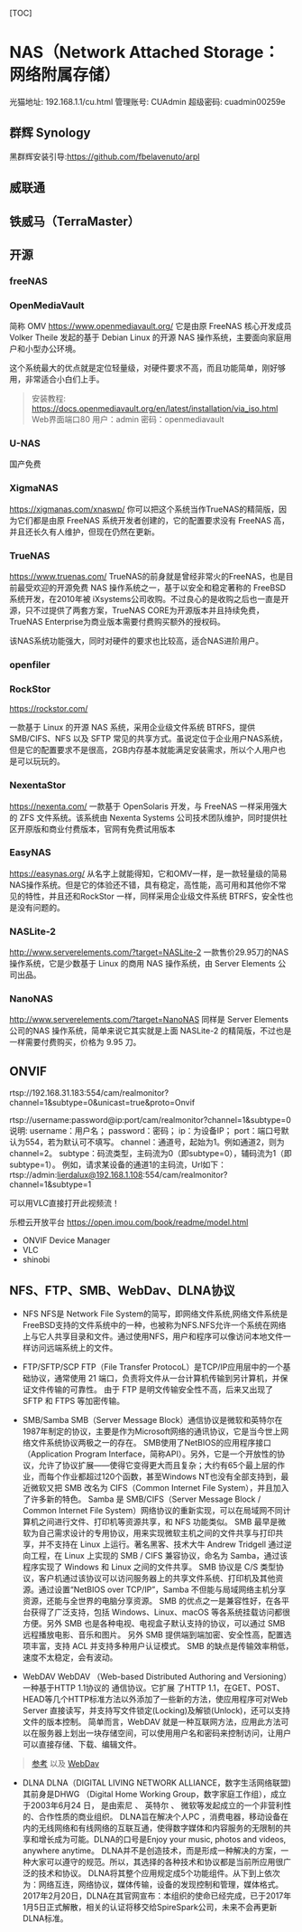 [TOC]
# NAS（Network Attached Storage：网络附属存储）

光猫地址: 192.168.1.1/cu.html
管理账号: CUAdmin
超级密码: cuadmin00259e

## 群辉 Synology
黑群辉安装引导:https://github.com/fbelavenuto/arpl

## 威联通

## 铁威马（TerraMaster）

## 开源

### freeNAS

### OpenMediaVault
简称 OMV https://www.openmediavault.org/
它是由原 FreeNAS 核心开发成员 Volker Theile 发起的基于 Debian Linux 的开源 NAS 操作系统，主要面向家庭用户和小型办公环境。

这个系统最大的优点就是定位轻量级，对硬件要求不高，而且功能简单，刚好够用，非常适合小白们上手。

> 安装教程: https://docs.openmediavault.org/en/latest/installation/via_iso.html
Web界面端口80
用户：admin
密码：openmediavault

### U-NAS
国产免费

### XigmaNAS
https://xigmanas.com/xnaswp/
你可以把这个系统当作TrueNAS的精简版，因为它们都是由原 FreeNAS 系统开发者创建的，它的配置要求没有 FreeNAS 高，并且还长久有人维护，但现在仍然在更新。

### TrueNAS
https://www.truenas.com/
TrueNAS的前身就是曾经非常火的FreeNAS，也是目前最受欢迎的开源免费 NAS 操作系统之一，基于以安全和稳定著称的 FreeBSD 系统开发，在2010年被 iXsystems公司收购。不过良心的是收购之后也一直是开源，只不过提供了两套方案，TrueNAS CORE为开源版本并且持续免费，TrueNAS Enterprise为商业版本需要付费购买额外的授权码。

该NAS系统功能强大，同时对硬件的要求也比较高，适合NAS进阶用户。

### openfiler

### RockStor
https://rockstor.com/

一款基于 Linux 的开源 NAS 系统，采用企业级文件系统 BTRFS，提供 SMB/CIFS、NFS 以及 SFTP 常见的共享方式。虽说定位于企业用户NAS系统，但是它的配置要求不是很高，2GB内存基本就能满足安装需求，所以个人用户也是可以玩玩的。

### NexentaStor
https://nexenta.com/
一款基于 OpenSolaris 开发，与 FreeNAS 一样采用强大的 ZFS 文件系统。该系统由 Nexenta Systems 公司技术团队维护，同时提供社区开原版和商业付费版本，官网有免费试用版本

### EasyNAS
https://easynas.org/
从名字上就能得知，它和OMV一样，是一款轻量级的简易NAS操作系统。但是它的体验还不错，具有稳定，高性能，高可用和其他你不常见的特性，并且还和RockStor 一样，同样采用企业级文件系统 BTRFS，安全性也是没有问题的。

### NASLite-2
http://www.serverelements.com/?target=NASLite-2
一款售价29.95刀的NAS 操作系统，它是少数基于 Linux 的商用 NAS 操作系统，由 Server Elements 公司出品。

### NanoNAS
http://www.serverelements.com/?target=NanoNAS
同样是 Server Elements 公司的NAS 操作系统，简单来说它其实就是上面 NASLite-2 的精简版，不过也是一样需要付费购买，价格为 9.95 刀。

## ONVIF

rtsp://192.168.31.183:554/cam/realmonitor?channel=1&subtype=0&unicast=true&proto=Onvif

rtsp://username:password@ip:port/cam/realmonitor?channel=1&subtype=0
说明:
username：用户名；
password：密码；
ip：为设备IP；
port：端口号默认为554，若为默认可不填写。
channel：通道号，起始为1。例如通道2，则为channel=2。
subtype：码流类型，主码流为0（即subtype=0），辅码流为1（即subtype=1）。
例如，请求某设备的通道1的主码流，Url如下：
rtsp://admin:lierdalux@192.168.1.108:554/cam/realmonitor?channel=1&subtype=1

可以用VLC直接打开此视频流！

乐橙云开放平台 https://open.imou.com/book/readme/model.html


- ONVIF Device Manager
- VLC
- shinobi

## NFS、FTP、SMB、WebDav、DLNA协议


- NFS
NFS是 Network File System的简写，即网络文件系统,网络文件系统是FreeBSD支持的文件系统中的一种，也被称为NFS.NFS允许一个系统在网络上与它人共享目录和文件。通过使用NFS，用户和程序可以像访问本地文件一样访问远端系统上的文件。

- FTP/SFTP/SCP
FTP（File Transfer ProtocoL）是TCP/IP应用层中的一个基础协议，通常使用 21 端口，负责将文件从一台计算机传输到另计算机，并保证文件传输的可靠性。
由于 FTP 是明文传输安全性不高，后来又出现了 SFTP 和 FTPS 等加密传输。

- SMB/Samba
SMB（Server Message Block）通信协议是微软和英特尔在1987年制定的协议，主要是作为Microsoft网络的通讯协议，它是当今世上网络文件系统协议两极之一的存在。
SMB使用了NetBIOS的应用程序接口 （Application Program Interface，简称API）。另外，它是一个开放性的协议，允许了协议扩展——使得它变得更大而且复杂；大约有65个最上层的作业，而每个作业都超过120个函数，甚至Windows NT也没有全部支持到，最近微软又把 SMB 改名为 CIFS（Common Internet File System），并且加入了许多新的特色。
Samba 是 SMB/CIFS（Server Message Block / Common Internet File System）网络协议的重新实现，可以在局域网不同计算机之间进行文件、打印机等资源共享，和 NFS 功能类似。
SMB 最早是微软为自己需求设计的专用协议，用来实现微软主机之间的文件共享与打印共享，并不支持在 Linux 上运行。著名黑客、技术大牛 Andrew Tridgell 通过逆向工程，在 Linux 上实现的 SMB / CIFS 兼容协议，命名为 Samba，通过该程序实现了 Windows 和 Linux 之间的文件共享。
SMB 协议是 C/S 类型协议，客户机通过该协议可以访问服务器上的共享文件系统、打印机及其他资源。通过设置“NetBIOS over TCP/IP”，Samba 不但能与局域网络主机分享资源，还能与全世界的电脑分享资源。
SMB 的优点之一是兼容性好，在各平台获得了广泛支持，包括 Windows、Linux、macOS 等各系统挂载访问都很方便。另外 SMB 也是各种电视、电视盒子默认支持的协议，可以通过 SMB 远程播放电影、音乐和图片。
另外 SMB 提供端到端加密、安全性高，配置选项丰富，支持 ACL 并支持多种用户认证模式。
SMB 的缺点是传输效率稍低，速度不太稳定，会有波动。

- WebDAV
WebDAV （Web-based Distributed Authoring and Versioning） 一种基于HTTP 1.1协议的 通信协议。它扩展 了HTTP 1.1，在GET、POST、HEAD等几个HTTP标准方法以外添加了一些新的方法，使应用程序可对Web Server 直接读写，并支持写文件锁定(Locking)及解锁(Unlock)，还可以支持文件的版本控制。
简单而言，WebDAV 就是一种互联网方法，应用此方法可以在服务器上划出一块存储空间，可以使用用户名和密码来控制访问，让用户可以直接存储、下载、编辑文件。
> [参考](https://zhuanlan.zhihu.com/p/411161467) 以及 [WebDav](../docker/clouddrive.md)

- DLNA
DLNA（DIGITAL LIVING NETWORK ALLIANCE，数字生活网络联盟) 其前身是DHWG （Digital Home Working Group，数字家庭工作组），成立于2003年6月24 日， 是由索尼 、 英特尔 、 微软等发起成立的一个非营利性的、合作性质的商业组织。
DLNA旨在解决个人PC ，消费电器，移动设备在内的无线网络和有线网络的互联互通，使得数字媒体和内容服务的无限制的共享和增长成为可能。DLNA的口号是Enjoy your music, photos and videos, anywhere anytime。
DLNA并不是创造技术，而是形成一种解决的方案，一种大家可以遵守的规范。所以，其选择的各种技术和协议都是当前所应用很广泛的技术和协议。
DLNA将其整个应用规定成5个功能组件。从下到上依次为：网络互连，网络协议，媒体传输，设备的发现控制和管理，媒体格式。
2017年2月20日，DLNA在其官网宣布：本组织的使命已经完成，已于2017年1月5日正式解散，相关的认证将移交给SpireSpark公司，未来不会再更新DLNA标准。



